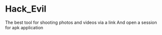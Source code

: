# Hack_Evil
The best tool for shooting photos and videos via a link And open a session for apk application
